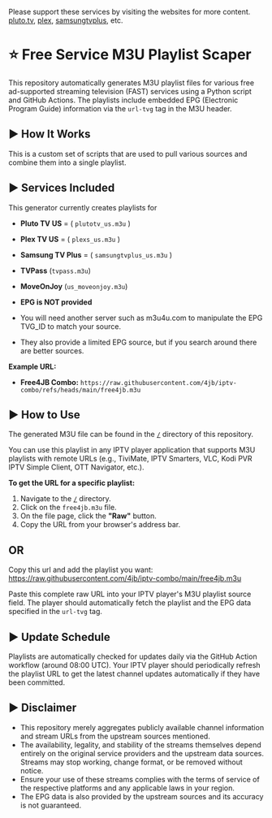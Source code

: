 Please support these services by visiting the websites for more content. [pluto.tv](https://pluto.tv/us/hub/home), [plex](https://www.plex.tv), [samsungtvplus](https://www.samsungtvplus.com), etc.

# ⭐ Free Service M3U Playlist Scaper

This repository automatically generates M3U playlist files for various free ad-supported streaming television (FAST) services using a Python script and GitHub Actions. The playlists include embedded EPG (Electronic Program Guide) information via the `url-tvg` tag in the M3U header.

## ▶️ How It Works

This is a custom set of scripts that are used to pull various sources and combine them into a single playlist.

## ▶️ Services Included

This generator currently creates playlists for

*   **Pluto TV US** = ( `plutotv_us.m3u` )

*   **Plex TV US**  = ( `plexs_us.m3u` )
    
*   **Samsung TV Plus**  = ( `samsungtvplus_us.m3u` )

*   **TVPass** (`tvpass.m3u`)
*   **MoveOnJoy** (`us_moveonjoy.m3u`) 

*   **EPG is NOT provided**
*   You will need another server such as m3u4u.com to manipulate the EPG TVG_ID to match your source.
*   They also provide a limited EPG source, but if you search around there are better sources.

**Example URL:**

*   **Free4JB Combo:** `https://raw.githubusercontent.com/4jb/iptv-combo/refs/heads/main/free4jb.m3u`

## ▶️ How to Use

The generated M3U file can be found in the [`/`](https://github.com/4jb/iptv-combo/tree/main) directory of this repository.

You can use this playlist in any IPTV player application that supports M3U playlists with remote URLs (e.g., TiviMate, IPTV Smarters, VLC, Kodi PVR IPTV Simple Client, OTT Navigator, etc.).

**To get the URL for a specific playlist:**

1.  Navigate to the [`/`](https://github.com/4jb/iptv-combo/tree/main) directory.
2.  Click on the `free4jb.m3u` file.
3.  On the file page, click the **"Raw"** button.
4.  Copy the URL from your browser's address bar.
   
## OR

Copy this url and add the playlist you want:
https://raw.githubusercontent.com/4jb/iptv-combo/main/free4jb.m3u

Paste this complete raw URL into your IPTV player's M3U playlist source field. The player should automatically fetch the playlist and the EPG data specified in the `url-tvg` tag.

## ▶️ Update Schedule

Playlists are automatically checked for updates daily via the GitHub Action workflow (around 08:00 UTC). Your IPTV player should periodically refresh the playlist URL to get the latest channel updates automatically if they have been committed.

## ▶️ Disclaimer

*   This repository merely aggregates publicly available channel information and stream URLs from the upstream sources mentioned.
*   The availability, legality, and stability of the streams themselves depend entirely on the original service providers and the upstream data sources. Streams may stop working, change format, or be removed without notice.
*   Ensure your use of these streams complies with the terms of service of the respective platforms and any applicable laws in your region.
*   The EPG data is also provided by the upstream sources and its accuracy is not guaranteed.
